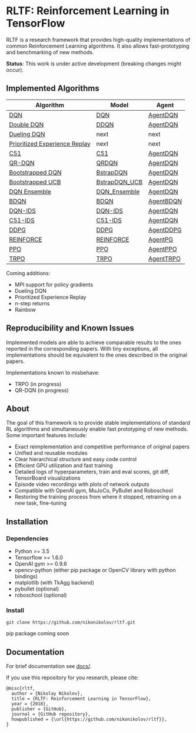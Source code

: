 # RLTF: Reinforcement Learning in TensorFlow
RLTF is a research framework that provides high-quality implementations of common Reinforcement Learning algorithms. It also allows fast-prototyping and benchmarking of new methods.

**Status**: This work is under active development (breaking changes might occur).

## Implemented Algorithms

| Algorithm                                                 | Model                                           | Agent                                  |
| ---                                                       | ---                                             | ---                                    |
| [DQN](https://www.nature.com/articles/nature14236)        | [DQN](rltf/models/dqn.py)                       | [AgentDQN](rltf/agents/dqn_agent.py)   |
| [Double DQN](https://arxiv.org/abs/1509.06461)            | [DDQN](rltf/models/ddqn.py)                     | [AgentDQN](rltf/agents/dqn_agent.py)   |
| [Dueling DQN](https://arxiv.org/abs/1511.06581)           | next                                            | next                                   |
| [Prioritized Experience Replay](https://arxiv.org/abs/1511.05952) | next                                    | next                                   |
| [C51](https://arxiv.org/abs/1707.06887)                   | [C51](rltf/models/c51.py)                       | [AgentDQN](rltf/agents/dqn_agent.py)   |
| [QR-DQN](https://arxiv.org/abs/1710.10044)                | [QRDQN](rltf/models/qr_dqn.py)                  | [AgentDQN](rltf/agents/dqn_agent.py)   |
| [Bootstrapped DQN](https://arxiv.org/pdf/1602.04621.pdf)  | [BstrapDQN](rltf/models/bstrap_dqn.py)          | [AgentDQN](rltf/agents/dqn_agent.py)   |
| [Bootstrapped UCB](https://arxiv.org/pdf/1706.01502.pdf)  | [BstrapDQN_UCB](rltf/models/bstrap_dqn.py)      | [AgentDQN](rltf/agents/dqn_agent.py)   |
| [DQN Ensemble](https://arxiv.org/pdf/1706.01502.pdf)      | [DQN_Ensemble](rltf/models/bstrap_dqn.py)       | [AgentDQN](rltf/agents/dqn_agent.py)   |
| [BDQN](https://arxiv.org/abs/1802.04412)                  | [BDQN](rltf/models/bdqn.py)                     | [AgentBDQN](rltf/agents/dqn_agent.py)  |
| [DQN-IDS](https://arxiv.org/abs/1812.07544)               | [DQN-IDS](rltf/models/bstrap_dqn.py)            | [AgentDQN](rltf/agents/dqn_agent.py)   |
| [C51-IDS](https://arxiv.org/abs/1812.07544)               | [C51-IDS](rltf/models/c51_ids.py)               | [AgentDQN](rltf/agents/dqn_agent.py)   |
| [DDPG](https://arxiv.org/abs/1509.02971)                  | [DDPG](rltf/models/ddpg.py)                     | [AgentDDPG](rltf/agents/ddpg_agent.py) |
| [REINFORCE](http://www-anw.cs.umass.edu/~barto/courses/cs687/williams92simple.pdf) | [REINFORCE](rltf/models/reinforce.py)           | [AgentPG](rltf/agents/pg_agent.py)     |
| [PPO](https://arxiv.org/abs/1707.06347)                   | [PPO](rltf/models/ppo.py)                       | [AgentPPO](rltf/agents/ppo_agent.py)   |
| [TRPO](https://arxiv.org/abs/1502.05477)                  | [TRPO](rltf/models/trpo.py)                     | [AgentTRPO](rltf/agents/trpo_agent.py) |


Coming additions:
 - MPI support for policy gradients
 - Dueling DQN
 - Prioritized Experience Replay
 - n-step returns
 - Rainbow


## Reproducibility and Known Issues
Implemented models are able to achieve comparable results to the ones reported
in the corresponding papers. With tiny exceptions, all implementations should be
equivalent to the ones described in the original papers.

Implementations known to misbehave:
- TRPO (in progress)
- QR-DQN (in progress)


## About

The goal of this framework is to provide stable implementations of standard
RL algorithms and simultaneously enable fast prototyping of new methods.
Some important features include:
- Exact reimplementation and competitive performance of original papers
- Unified and reusable modules
- Clear hierarchical structure and easy code control
- Efficient GPU utilization and fast training
- Detailed logs of hyperparameters, train and eval scores, git diff, TensorBoard visualizations
- Episode video recordings with plots of network outputs
- Compatible with OpenAI gym, MuJoCo, PyBullet and Roboschool
- Restoring the training process from where it stopped, retraining on a new task, fine-tuning


## Installation

### Dependencies
- Python >= 3.5
- Tensorflow >= 1.6.0
- OpenAI gym >= 0.9.6
- opencv-python (either pip package or OpenCV library with python bindings)
- matplotlib (with TkAgg backend)
- pybullet (optional)
- roboschool (optional)

### Install
```
git clone https://github.com/nikonikolov/rltf.git
```
pip package coming soon

## Documentation
For brief documentation see [docs/](docs/).

If you use this repository for you research, please cite:
```
@misc{rltf,
  author = {Nikolay Nikolov},
  title = {RLTF: Reinforcement Learning in TensorFlow},
  year = {2018},
  publisher = {GitHub},
  journal = {GitHub repository},
  howpublished = {\url{https://github.com/nikonikolov/rltf}},
}
```
